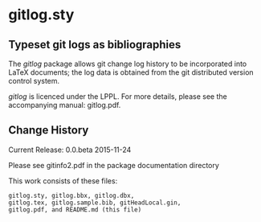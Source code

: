 # gitlog.sty

## Typeset git logs as bibliographies

The *gitlog* package allows git change log history to be incorporated into LaTeX documents; the log data is obtained from the git distributed version control system.

*gitlog* is licenced under the LPPL. For more details, please see the accompanying manual: gitlog.pdf.

## Change History

Current Release: 0.0.beta 2015-11-24

Please see gitinfo2.pdf in the package documentation directory

This work consists of these files:

    gitlog.sty, gitlog.bbx, gitlog.dbx, 
    gitlog.tex, gitlog.sample.bib, gitHeadLocal.gin, 
    gitlog.pdf, and README.md (this file)
